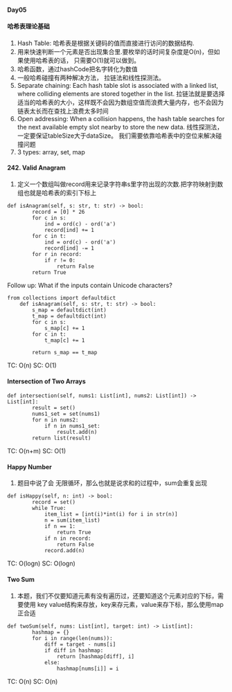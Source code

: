 #### Day05
#### 哈希表理论基础
1. Hash Table: 哈希表是根据关键码的值而直接进行访问的数据结构.
2. 用来快速判断一个元素是否出现集合里.要枚举的话时间复杂度是O(n)，但如果使用哈希表的话， 只需要O(1)就可以做到。
3. 哈希函数，通过hashCode把名字转化为数值
4. 一般哈希碰撞有两种解决方法， 拉链法和线性探测法。
5. Separate chaining: Each hash table slot is associated with a linked list, where colliding elements are stored together in the list.
   拉链法就是要选择适当的哈希表的大小，这样既不会因为数组空值而浪费大量内存，也不会因为链表太长而在查找上浪费太多时间
6. Open addressing: When a collision happens, the hash table searches for the next available empty slot nearby to store the new data. 
   线性探测法，一定要保证tableSize大于dataSize。 我们需要依靠哈希表中的空位来解决碰撞问题
7. 3 types: array, set, map

#### 242. Valid Anagram
1. 定义一个数组叫做record用来记录字符串s里字符出现的次数.把字符映射到数组也就是哈希表的索引下标上
```
def isAnagram(self, s: str, t: str) -> bool:
        record = [0] * 26
        for c in s:
            ind = ord(c) - ord('a')
            record[ind] += 1
        for c in t:
            ind = ord(c) - ord('a')
            record[ind] -= 1
        for r in record:
            if r != 0:
                return False
        return True
```
Follow up: What if the inputs contain Unicode characters? 
```
from collections import defaultdict
    def isAnagram(self, s: str, t: str) -> bool:
        s_map = defaultdict(int)
        t_map = defaultdict(int)
        for c in s:
            s_map[c] += 1
        for c in t:
            t_map[c] += 1

        return s_map == t_map
```
TC: O(n)  SC: O(1)

#### Intersection of Two Arrays
```
def intersection(self, nums1: List[int], nums2: List[int]) -> List[int]:
        result = set()
        nums1_set = set(nums1)
        for n in nums2:
            if n in nums1_set:
                result.add(n)
        return list(result)
```
TC: O(n+m)  SC: O(1)

#### Happy Number
1. 题目中说了会 无限循环，那么也就是说求和的过程中，sum会重复出现
```
def isHappy(self, n: int) -> bool:
        record = set()
        while True:
            item_list = [int(i)*int(i) for i in str(n)]
            n = sum(item_list)
            if n == 1:
                return True
            if n in record:
                return False
            record.add(n)
```
TC: O(logn)  SC: O(logn)

#### Two Sum
1. 本题，我们不仅要知道元素有没有遍历过，还要知道这个元素对应的下标，需要使用 key value结构来存放，key来存元素，value来存下标，那么使用map正合适
```
def twoSum(self, nums: List[int], target: int) -> List[int]:
        hashmap = {}
        for i in range(len(nums)):
            diff = target - nums[i]
            if diff in hashmap:
                return [hashmap[diff], i]
            else:
                hashmap[nums[i]] = i
```
TC: O(n)  SC: O(n)
